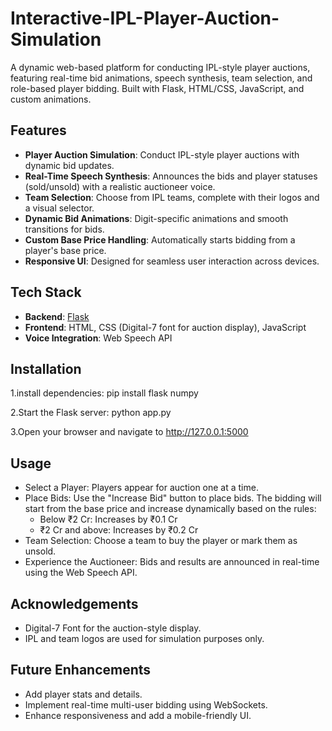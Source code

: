 # Interactive-IPL-Player-Auction-Simulation
A dynamic web-based platform for conducting IPL-style player auctions, featuring real-time bid animations, speech synthesis, team selection, and role-based player bidding. Built with Flask, HTML/CSS, JavaScript, and custom animations.

## Features  

- **Player Auction Simulation**: Conduct IPL-style player auctions with dynamic bid updates.  
- **Real-Time Speech Synthesis**: Announces the bids and player statuses (sold/unsold) with a realistic auctioneer voice.  
- **Team Selection**: Choose from IPL teams, complete with their logos and a visual selector.  
- **Dynamic Bid Animations**: Digit-specific animations and smooth transitions for bids.  
- **Custom Base Price Handling**: Automatically starts bidding from a player's base price.  
- **Responsive UI**: Designed for seamless user interaction across devices.  

## Tech Stack  

- **Backend**: [Flask](https://flask.palletsprojects.com/)  
- **Frontend**: HTML, CSS (Digital-7 font for auction display), JavaScript  
- **Voice Integration**: Web Speech API  

## Installation

1.install dependencies:
pip install flask numpy

2.Start the Flask server:
python app.py

3.Open your browser and navigate to http://127.0.0.1:5000

## Usage
- Select a Player: Players appear for auction one at a time.
- Place Bids: Use the "Increase Bid" button to place bids. The bidding will start from the base price and increase dynamically based on the rules:
  - Below ₹2 Cr: Increases by ₹0.1 Cr
  - ₹2 Cr and above: Increases by ₹0.2 Cr
- Team Selection: Choose a team to buy the player or mark them as unsold.
- Experience the Auctioneer: Bids and results are announced in real-time using the Web Speech API.

## Acknowledgements
- Digital-7 Font for the auction-style display.
- IPL and team logos are used for simulation purposes only.

## Future Enhancements
- Add player stats and details.
- Implement real-time multi-user bidding using WebSockets.
- Enhance responsiveness and add a mobile-friendly UI.

